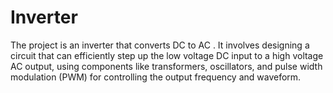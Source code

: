 # Inverter
The project is an inverter that converts DC to AC . It involves designing a circuit that can efficiently step up the low voltage DC input to a high voltage AC output, using components like transformers, oscillators, and pulse width modulation (PWM) for controlling the output frequency and waveform. 
